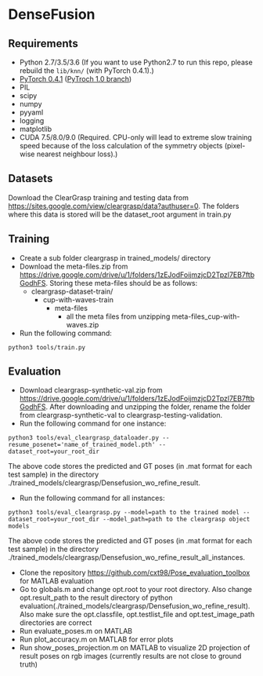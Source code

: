 # DenseFusion

## Requirements

* Python 2.7/3.5/3.6 (If you want to use Python2.7 to run this repo, please rebuild the `lib/knn/` (with PyTorch 0.4.1).)
* [PyTorch 0.4.1](https://pytorch.org/) ([PyTroch 1.0 branch](<https://github.com/j96w/DenseFusion/tree/Pytorch-1.0>))
* PIL
* scipy
* numpy
* pyyaml
* logging
* matplotlib
* CUDA 7.5/8.0/9.0 (Required. CPU-only will lead to extreme slow training speed because of the loss calculation of the symmetry objects (pixel-wise nearest neighbour loss).)

## Datasets

Download the ClearGrasp training and testing data from https://sites.google.com/view/cleargrasp/data?authuser=0. The folders where this data is stored will be the dataset_root argument in train.py

## Training

* Create a sub folder cleargrasp in trained_models/ directory
* Download the meta-files.zip from https://drive.google.com/drive/u/1/folders/1zEJodFoijmzjcD2Tpzl7EB7ftbGodhFS. Storing these meta-files should be as follows:
	*  cleargrasp-dataset-train/
		* cup-with-waves-train
			* meta-files
				* all the meta files from unzipping meta-files_cup-with-waves.zip
* Run the following command:
```	
python3 tools/train.py
```

## Evaluation
* Download cleargrasp-synthetic-val.zip from https://drive.google.com/drive/u/1/folders/1zEJodFoijmzjcD2Tpzl7EB7ftbGodhFS. After downloading and unzipping the folder, rename the folder from cleargrasp-synthetic-val to cleargrasp-testing-validation.
* Run the following command for one instance:
```
python3 tools/eval_cleargrasp_dataloader.py --resume_posenet='name_of_trained_model.pth' --dataset_root=your_root_dir

```
The above code stores the predicted and GT poses (in .mat format for each test sample) in the directory ./trained_models/cleargrasp/Densefusion_wo_refine_result. 
* Run the following command for all instances:
```
python3 tools/eval_cleargrasp.py --model=path to the trained model --dataset_root=your_root_dir --model_path=path to the cleargrasp object models

```
The above code stores the predicted and GT poses (in .mat format for each test sample) in the directory ./trained_models/cleargrasp/Densefusion_wo_refine_result_all_instances. 


* Clone the repository https://github.com/cxt98/Pose_evaluation_toolbox for MATLAB evaluation
* Go to globals.m and change opt.root to your root directory. Also change opt.result_path to the result directory of python evaluation(./trained_models/cleargrasp/Densefusion_wo_refine_result). Also make sure the opt.classfile, opt.testlist_file and opt.test_image_path directories are correct
* Run evaluate_poses.m on MATLAB
* Run plot_accuracy.m on MATLAB for error plots
* Run show_poses_projection.m on MATLAB to visualize 2D projection of result poses on rgb images (currently results are not close to ground truth)

